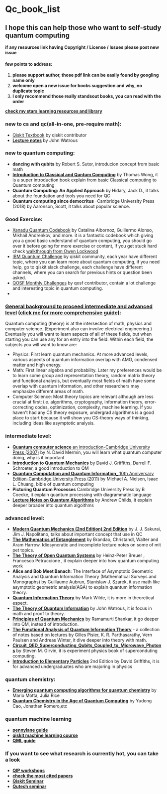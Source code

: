 # Qc_book_list

## I hope this can help those who want to self-study quantum computing
**if any resources link having Copyright / License / Issues please post new issue**  
#### few points to address:
1. **please support author, those pdf link can be easily found by googling name only**  
2. **welcome open a new issue for books suggestion and why, no duplicate topic**  
3. **I only recommend those really standsout books, you can read with the order**

[**check my stars learning resources and library**](https://github.com/stars/poig/lists/intro-to-qc)

### new to cs and qc(all-in-one, pre-require math):
- [Qiskit Textbook](https://qiskit.org/textbook/preface.html) by qiskit contributor
- [**Lecture notes**](https://cs.uwaterloo.ca/~watrous/) by John Watrous

### new to quantum computing:
- **dancing with qubits** by Robert S. Sutor, introducion concept from basic math
- [**Introduction to Classical and Qantum Computing**](https://www.thomaswong.net/introduction-to-classical-and-quantum-computing-1e3p.pdf) by Thomas Wong, it is a super introduction book explain from basic Classical computing to Quantum computing
- **Quantum Computing: An Applied Approach** by Hidary, Jack D., it talks about the foundation and tools you need for QC
- **Quantum computing since democritus** -Cambridge University Press (2018) by Aaronson, Scott, it talks about popular science.

### Good Exercise:
- [Xanadu Quantum Codebook](https://codebook.xanadu.ai/) by Catalina Albornoz, Guillermo Alonso, Mikhail Andrenkov, and more. it is a fantastic codebook which giving you a good basic understand of quantum computing, you should go over it before going for more exercise or content, if you get stuck hard check [walkthrough from Owen Lockwood](https://youtube.com/playlist?list=PL91jA61XuCIB-4giBW3Hs-We1FE-fUxPV)
- [IBM Quantum Challenge](https://github.com/search?q=org%3Aqiskit-community+quantum+challenge) by qiskit community, each year have different topic, where you can learn more about quantum computing, if you need help, go to qiskit slack challenge, each challenge have different channels, where you can search for previous hints or question been asked.
- [QOSF Monthly Challenges](https://github.com/qosf/monthly-challenges) by qosf contributor, contain a lot challenge and interesting topic in quantum computing.
- 

### [General background to proceed intermediate and advanced level](http://www.mit.edu/~aram/advice/quantum.html) [(click me for more comprehensive guide)](https://www.cs.umd.edu/~xwu/mini_lib.html):
Quantum computing (theory) is at the intersection of math, physics and computer science. (Experiment also can involve electrical engineering.) Eventually you will want to learn aspects of all of these fields, but when starting you can use any for an entry into the field. Within each field, the subjects you will want to know are:

- Physics: First learn quantum mechanics. At more advanced levels, various aspects of quantum information overlap with AMO, condensed matter and high energy.  
- Math: First linear algebra and probability. Later my preferences would be to learn some group and representation theory, random matrix theory and functional analysis, but eventually most fields of math have some overlap with quantum information, and other researchers may emphasize different areas of math.  
- Computer Science: Most theory topics are relevant although are less crucial at first: i.e. algorithms, cryptography, information theory, error-correcting codes, optimization, complexity, machine learning. If you haven't had any CS theory exposure, undergrad algorithms is a good place to start because it will show you CS-theory ways of thinking, including ideas like asymptotic analysis.

### intermediate level:
- [**Quantum computer science** an introduction-Cambridge University Press (2007)](https://library.uoh.edu.iq/admin/ebooks/22831-quantum_computer_science.pdf) by N. David Mermin, you will learn what quantum computer doing, why is it important
- [**Introduction to Quantum Mechanics**](https://ia904607.us.archive.org/3/items/introduction-to-solid-state-physics-by-charles-kittel-urdukutabkhanapk.blogspot.com/Uploaded%20-%2031-03-2021/Physics%20%286%29-21-3-2021/Introduction%20to%20Quantum%20Mechanics%20by%20David%20J.%20Griffiths%20And%20Darrell%20F.%20Schroeter%20_%28urdukutabkhanapk.blogspot.com%29.pdf) by David J. Griffiths, Darrell F. Schroeter, a good introduction to QM
- [**Quantum Computation and Quantum Information**_ 10th Anniversary Edition-Cambridge University Press (2011)](http://mmrc.amss.cas.cn/tlb/201702/W020170224608149940643.pdf) by  Michael A. Nielsen, Isaac L. Chuang, bible of quantum computing
- **Picturing Quantum Processes** Cambridge University Press by B Coecke, it explain quantum processing with diagrammatic language
- [**Lecture Notes on Quantum Algorithms**](https://www.cs.umd.edu/~amchilds/qa/) by Andrew Childs, it explain deeper broader into quantum algoithms

### advanced level:
- [**Modern Quantum Mechanics (2nd Edition) 2nd Edition**](https://kgut.ac.ir/useruploads/1505647831850hcd.pdf) by J. J. Sakurai, Jim J. Napolitano, talks about important concept that use in QC
- [**The Mathematics of Entanglement**](https://arxiv.org/abs/1604.01790) by Brandao, Christandl, Walter and Aram Harrow. Idiosyncratic and incomplete lecture notes on some of mit pet topics.
- [**The Theory of Open Quantum Systems**](https://ochicken.top/Library/Physics/Quantum_Computation_and_Quantum_Information/Heinz-Peter%20Breuer,%20Francesco%20Petruccione%20-%20The%20Theory%20of%20Open%20Quantum%20Systems.pdf) by Heinz-Peter Breuer , Francesco Petruccione , it explain deeper into how quantum computing work
- **Alice and Bob Meet Banach**: The Interface of Asymptotic Geometric Analysis and Quantum Information Theory (Mathematical Surveys and Monographs) by Guillaume Aubrun, Stanislaw J. Szarek, it use math like asymptotic geometric analysis(AGA) to explain quantum information theory.
- [**Quantum Information Theory**](https://markwilde.com/qit-notes.pdf) by Mark Wilde, it is more in theoretical espect.
- [**The Theory of Quantum Information**](https://cs.uwaterloo.ca/~watrous/TQI/TQI.pdf) by John Watrous, it is focus in math and proof to theory.
- [**Principles of Quantum Mechanics**](http://mis.kp.ac.rw/admin/admin_panel/kp_lms/files/digital/SelectiveBooks/Mathematics/Principles%20of%20Quantum%20Mechanics%20-%20Ramamurti%20Shankar.pdf) by Ramamurti Shankar, it go deeper into QM, instead of introduction.
- [**The Functional Analysis of Quantum Information Theory**](https://arxiv.org/pdf/1410.7188) - a collection of notes based on lectures by Gilles Pisier, K. R. Parthasarathy, Vern Paulsen and Andreas Winter, it dive deeper into theory with math.
- [**Circuit_QED_Superconducting_Qubits_Coupled_to_Microwave_Photons**](http://www.capri-school.eu/lectureres/master_cqed_les_houches.pdf) by Steven M. Girvin, it is experiment physics book of superconduting computing.
- [**Introduction to Elementary Particles**](https://mikefragugliacom.files.wordpress.com/2016/12/introduction-to-elementary-particles-gnv64.pdf) 2nd Edition by David Griffiths, it is for advanced undergraduates who are majoring in physics

### quantum chemistry:
- [**Emerging quantum computing algorithms for quantum chemistry**](https://arxiv.org/abs/2109.02873) by Mario Motta, Julia Rice
- [**Quantum Chemistry in the Age of Quantum Computing**](https://arxiv.org/abs/1812.09976) by Yudong Cao, Jonathan Romero,etc

### quantum machine learning
- [**pennylane guide**](https://pennylane.ai/qml/)
- [**qiskit machine learning course**](https://learn.qiskit.org/course/machine-learning/introduction)
- [**QML guide**](https://github.com/Christophe-pere/Roadmap-to-QML)

### If you want to see what research is currently hot, you can take a look 
- [**QIP workshops**](https://qipconference.org/)  
- [**check the most cited papers**](https://scirate.com/)
- [**Qiskit Seminar**](https://qiskit.org/events/seminar-series/)
- [**Qutech seminar**](https://qutech.nl/newsroom/events/)
